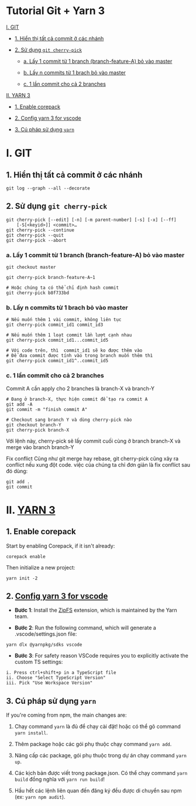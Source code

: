 # Tutorial Git + Yarn 3

[I. GIT](#i-git)

- [1. Hiển thị tất cả commit ở các nhánh](#1-hiển-thị-tất-cả-commit-ở-các-nhánh)
- [2. Sử dụng `git cherry-pick`](#2-sử-dụng-git-cherry-pick)

  - [a. Lấy 1 commit từ 1 branch (branch-feature-A) bỏ vào master](#a-lấy-1-commit-từ-1-branch-branch-feature-a-bỏ-vào-master)

  - [b. Lấy n commits từ 1 brach bỏ vào master](#b-lấy-n-commits-từ-1-brach-bỏ-vào-master)

  - [c. 1 lần commit cho cả 2 branches](#c-1-lần-commit-cho-cả-2-branches)

[II. YARN 3](#ii-yarn-3)

- [1. Enable corepack](#1-enable-corepack)

- [2. Config yarn 3 for vscode](#2-config-yarn-3-for-vscode)

- [3. Cú pháp sử dụng `yarn`](#3-cú-pháp-sử-dụng-yarn)

# I. GIT

## 1. Hiển thị tất cả commit ở các nhánh
```
git log --graph --all --decorate
```

## 2. Sử dụng `git cherry-pick`

```
git cherry-pick [--edit] [-n] [-m parent-number] [-s] [-x] [--ff]
    [-S[<keyid>]] <commit>…
git cherry-pick --continue
git cherry-pick --quit
git cherry-pick --abort
```

### a. Lấy 1 commit từ 1 branch (branch-feature-A) bỏ vào master

```
git checkout master

git cherry-pick branch-feature-A~1

# Hoặc chúng ta có thể chỉ định hash commit
git cherry-pick b8f733bd
```

### b. Lấy n commits từ 1 brach bỏ vào master

```
# Nếu muốn thêm 1 vài commit, không liên tục
git cherry-pick commit_id1 commit_id3

# Nếu muốn thêm 1 loạt commit lần lượt cạnh nhau
git cherry-pick commit_id1...commit_id5

# Với code trên, thì  commit_id1 sẽ ko được thêm vào
# Để đưa commit được tính vào trong branch muốn thêm thì
git cherry-pick commit_id1^..commit_id5
```

### c. 1 lần commit cho cả 2 branches

Commit A cần apply cho 2 branches là branch-X và branch-Y

```
# Đang ở branch-X, thực hiện commit để tạo ra commit A
git add -A
git commit -m "finish commit A"

# Checkout sang branch Y và dùng cherry-pick nào
git checkout branch-Y
git cherry-pick branch-X
```

Với lệnh này, cherry-pick sẽ lấy commit cuối cùng ở branch branch-X và merge vào branch branch-Y

Fix conflict
Cũng như git merge hay rebase, git cherry-pick cũng xãy ra conflict nếu xung đột code. việc của chúng ta chỉ đơn giản là fix conflict sau đó dùng:

```
git add .
git commit
```

# II. [YARN 3](https://yarnpkg.com/)

## 1. Enable corepack

Start by enabling Corepack, if it isn't already:

```
corepack enable

```

Then initialize a new project:

```
yarn init -2

```

## 2. [Config yarn 3 for vscode](https://yarnpkg.com/getting-started/editor-sdks)

- **Bước 1**: Install the [ZipFS](https://marketplace.visualstudio.com/items?itemName=arcanis.vscode-zipfs) extension, which is maintained by the Yarn team.

- **Bước 2**: Run the following command, which will generate a .vscode/settings.json file:

```
yarn dlx @yarnpkg/sdks vscode
```

- **Bước 3**: For safety reason VSCode requires you to explicitly activate the custom TS settings:

```
i. Press ctrl+shift+p in a TypeScript file
ii. Choose "Select TypeScript Version"
iii. Pick "Use Workspace Version"
```

## 3. Cú pháp sử dụng `yarn`

If you're coming from npm, the main changes are:

1. Chạy command `yarn` là đủ để chạy cài đặt! hoặc có thể gõ command `yarn install`.

2. Thêm package hoặc các gói phụ thuộc chạy command `yarn add`.

3. Nâng cấp các package, gói phụ thuộc trong dự án chạy command `yarn up`.

4. Các kịch bản được viết trong package.json. Có thể chạy command `yarn build` đồng nghĩa với `yarn run build`!

5. Hầu hết các lệnh liên quan đến đăng ký đều được di chuyển sau npm (ex: `yarn npm audit`).

